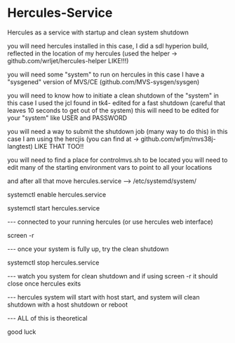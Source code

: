 # Hercules-Service
Hercules as a service with startup and clean system shutdown

you will need hercules installed
  in this case, I did a sdl hyperion build, reflected in the location of my hercules
  (used the helper -> github.com/wrljet/hercules-helper  LIKE!!!)
  
you will need some "system" to run on hercules 
  in this case I have a "sysgened" version of MVS/CE (github.com/MVS-sysgen/sysgen) 

you will need to know how to initiate a clean shutdown of the "system"
  in this case I used the jcl found in tk4-  edited for a fast shutdown (careful that leaves 10 seconds to get out of the system)
  this will need to be edited for your "system"  like USER and PASSWORD

you will need a way to submit the shutdown job (many way to do this)
  in this case I am using the hercjis (you can find at -> github.com/wfjm/mvs38j-langtest) LIKE THAT TOO!!

you will need to find a place for controlmvs.sh to be located
you will need to edit many of the starting environment vars to point to all your locations

and after all that move
hercules.service -->  /etc/systemd/system/

systemctl enable hercules.service

systemctl start hercules.service

--- connected to your running hercules (or use hercules web interface)

screen -r   

--- once your system is fully up, try the clean shutdown

systemctl stop hercules.service

---  watch you system for clean shutdown and if using screen -r it should close once hercules exits 

---  hercules system will start with host start, and system will clean shutdown with a host shutdown or reboot

--- ALL of this is theoretical

good luck
